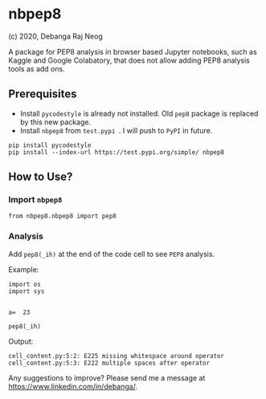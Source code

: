 # nbpep8

(c) 2020, Debanga Raj Neog

A package for PEP8 analysis in browser based Jupyter notebooks, such as Kaggle and Google Colabatory, that does not allow adding PEP8 analysis tools as add ons.


## Prerequisites

- Install ```pycodestyle``` is already not installed. Old ```pep8``` package is replaced by this new package.
- Install ```nbpep8``` from ```test.pypi ```. I will push to ```PyPI``` in future.

```
pip install pycodestyle
pip install --index-url https://test.pypi.org/simple/ nbpep8
```

## How to Use?

### Import ```nbpep8```

```
from nbpep8.nbpep8 import pep8
```

### Analysis
Add ```pep8(_ih)``` at the end of the code cell to see ```PEP8``` analysis.

Example:

```
import os
import sys


a=  23

pep8(_ih)
```

Output:

```
cell_content.py:5:2: E225 missing whitespace around operator
cell_content.py:5:3: E222 multiple spaces after operator
```

Any suggestions to improve? Please send me a message at https://www.linkedin.com/in/debanga/.

